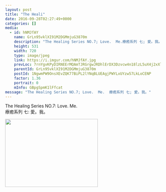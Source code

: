 ```yaml
---
layout: post
title: "The Heali" 
date: 2016-09-28T02:27:49+0000 
categories: [] 
media:
  - id: hNMJfAY
    name: GrLn95vklXI91M2DGMmjuG3870m
    description: "The Healing Series NO.7; Love.  Me.療癒系列 七; 愛。我。"   
    height: 531
    width: 720
    type: image/jpeg
    link: https://i.imgur.com/hNMJfAY.jpg
    prevLoc: 7rnYgvKPyDIRNEErMQAmTJRGrgwJRDhlErDX3Dzvcw4n18lzL5uX4j2xXlXnIREAGqyY1VuZO4KXAvJph4l9rGWvrKf1lxLqvEG3cBQDP2qGMKtqnA1zrLJBUlkAzWN0ywSAJJy21l5kfvrExxVr05UXDnnD7K11sLKmyL65QosVQQqwj7mzURlZQPP4wWuGpq0JYqrMukKy7KkwOXu524rAzoP9cAkqDvm0DqhrnvX5A3k8tD7LzzBA7yUjZk8pGGxlFp0
    parentId: GrLn95vklXI91M2DGMmjuG3870m
    postId: 1NgwmPW9OnsXEvZQK77BiPL2lYNqBLUEAgjPWYLxUYzw57LkLoCENP
    factor: 1.36
    portrait: 0
    mInfo: GBpgSpmK1lFfcat
message: "The Healing Series NO.7; Love.  Me.  療癒系列 七; 愛。我。"
---
```


The Healing Series NO.7: Love.  Me.  
療癒系列 七: 愛。我。


[//]: #media:  
<a href="https://i.imgur.com/hNMJfAY.jpg"><img src="https://i.imgur.com/hNMJfAY.jpg" height="221" width="300" /></a> 
 
